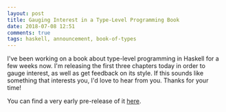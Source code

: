 ```yaml
---
layout: post
title: Gauging Interest in a Type-Level Programming Book
date: 2018-07-08 12:51
comments: true
tags: haskell, announcement, book-of-types
---
```


I've been working on a book about type-level programming in Haskell for a few
weeks now. I'm releasing the first three chapters today in order to gauge
interest, as well as get feedback on its style. If this sounds like something
that interests you, I'd love to hear from you. Thanks for your time!

You can find a very early pre-release of it
[here](http://reasonablypolymorphic.com/types.pdf).
